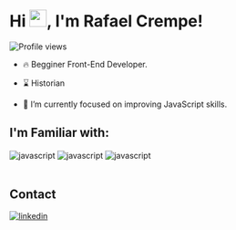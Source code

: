 
<h1 align="left">Hi <img src="https://raw.githubusercontent.com/kaueMarques/kaueMarques/master/hi.gif" height="30px">, I'm Rafael Crempe!</h1>
<p align="left"> <img src="https://komarev.com/ghpvc/?username=rafaelrec-blue" alt="Profile views" /> </p>

- 🔥 Begginer Front-End Developer.
- ⌛ Historian

- 🔭 I’m currently focused on improving JavaScript skills.


## I'm Familiar with:

<img align="center" src="https://img.shields.io/badge/-JavaScript-05122A?style=flat&logo=javascript" alt="javascript"/>
 <img align="center" src="https://img.shields.io/badge/-HTML-05122A?style=flat&logo=html5" alt="javascript"/>
 <img align="center" src="https://img.shields.io/badge/-CSS-05122A?style=flat&logo=css3" alt="javascript"/>
<br><br>


## Contact
  

<a href="https://www.linkedin.com/in/rafaelcrempe/" target="_blank">
  <img align="center" src="https://img.shields.io/badge/-rafaelcrempe-05122A?style=flat&logo=linkedin" alt="linkedin"/>
</a>

